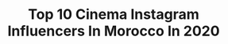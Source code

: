 ---
title: Top 10 Cinema Instagram Influencers In Morocco In 2020
description: >-
  Find top cinema Instagram influencers in Morocco in 2020. Most popular hashtags: #morocco #photography #maroc #love.
platform: Instagram
profiles:
  - username: "abderrafia_elabdioui"
    fullname: >-
      Abderrafia El Abdioui
    location: "Morocco"
    followers: 58774
    engagement: 242
    commentsToLikes: 0.020958
    id: ck15un4c4nzec0i192lknj7xm
    verified: false
    hashtags: "#20m, #oujda, #asif, #marrakesh"
  - username: "salwazarhane"
    fullname: >-
      
    location: "Morocco"
    followers: 184813
    engagement: 1124
    commentsToLikes: 0.011514
    id: ck5hmo9iombk60i11a1j7ohri
    verified: false
    hashtags: "#behindthescenes, #trip, #instafamily, #selfie"
  - username: "salimaelmahraoui"
    fullname: >-
      Spicy Chocolate 🌶
    location: "Morocco"
    followers: 19151
    engagement: 982
    commentsToLikes: 0.012784
    id: ck0w05l4vchhj0i191rr21zbf
    verified: false
    hashtags: "#film, #movie, #3afak, #fashion"
  - username: "peoplephotography"
    fullname: >-
      PeoplePhotography פיפלפוטוגרפי
    location: "Morocco"
    followers: 18618
    engagement: 272
    commentsToLikes: 0.061071
    id: ck0tytkw5nzqu0i19o5yrlshw
    verified: false
    hashtags: "#whitebuttonmushroom, #thedailywedding, #bridetobe2020, #vacheronconstantin"
  - username: "meryemzaimiofficiel"
    fullname: >-
      MeryemZaïmiOfficiel
    location: "Morocco"
    followers: 536030
    engagement: 155
    commentsToLikes: 0.013537
    id: ck55jfa0dwws10i11q18hiiod
    verified: true
    hashtags: "#personnage, #character, #traveling, #travel"
  - username: "fatyeljaouhariofficiel"
    fullname: >-
      Fatima Ezzahra El Jaouhari
    location: "Morocco"
    followers: 58706
    engagement: 396
    commentsToLikes: 0.019451
    id: ck139bcxykgkg0i19fbft1zdy
    verified: false
    hashtags: "#maroc, #savethedate, #picture, #cinema"
  - username: "labdo_"
    fullname: >-
      ABDO | Abdelilah Achak
    location: "Morocco"
    followers: 6779
    engagement: 1609
    commentsToLikes: 0.022888
    id: ck5hj76akg4pz0i112mxnae6z
    verified: false
    hashtags: "#colourist, #portrait, #captureone, #dancer"
  - username: "sofia_lahrichi"
    fullname: >-
      Sofia Lahrichiصوفيا لحريشي
    location: "Morocco"
    followers: 33805
    engagement: 40
    commentsToLikes: 0.048098
    id: ck5qb7iufk7hb0i11moarvfj6
    verified: false
    hashtags: "#giftsforher, #hautecouture, #weddingdress, #luxury"
  - username: "yannsineofficiel"
    fullname: >-
      Yann’Sine
    location: "Morocco"
    followers: 31622
    engagement: 136
    commentsToLikes: 0.034251
    id: ck5hqiz36t6rq0i11cycpsds8
    verified: false
    hashtags: "#2020, #family, #festival, #stayhome"
  - username: "filippo_strocchi_official"
    fullname: >-
      FILIPPO STROCCHI
    location: "Morocco"
    followers: 20591
    engagement: 399
    commentsToLikes: 0.045595
    id: ck8sxn9p3hytc0j78tnepi0jd
    verified: false
    hashtags: "#elbahiapalace, #2012, #bestemmie, #richardobrian"
---
